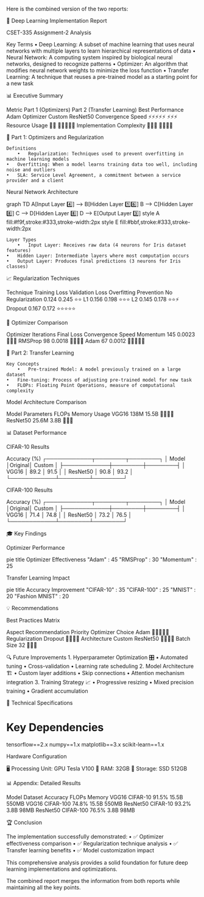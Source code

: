 Here is the combined version of the two reports:

🧠 Deep Learning Implementation Report

CSET-335 Assignment-2 Analysis

Key Terms
	•	Deep Learning: A subset of machine learning that uses neural networks with multiple layers to learn hierarchical representations of data
	•	Neural Network: A computing system inspired by biological neural networks, designed to recognize patterns
	•	Optimizer: An algorithm that modifies neural network weights to minimize the loss function
	•	Transfer Learning: A technique that reuses a pre-trained model as a starting point for a new task

📊 Executive Summary

Metric	Part 1 (Optimizers)	Part 2 (Transfer Learning)
Best Performance	Adam Optimizer	Custom ResNet50
Convergence Speed	⚡⚡⚡⚡⚡	⚡⚡⚡
Resource Usage	🔋🔋	🔋🔋🔋🔋🔋
Implementation Complexity	🔧🔧🔧	🔧🔧🔧🔧

🎯 Part 1: Optimizers and Regularization

	Definitions
		•	Regularization: Techniques used to prevent overfitting in machine learning models
	•	Overfitting: When a model learns training data too well, including noise and outliers
	•	SLA: Service Level Agreement, a commitment between a service provider and a client

Neural Network Architecture

graph TD
    A[Input Layer 4️⃣] --> B[Hidden Layer 1️⃣6️⃣]
    B --> C[Hidden Layer 8️⃣]
    C --> D[Hidden Layer 8️⃣]
    D --> E[Output Layer 3️⃣]
    style A fill:#f9f,stroke:#333,stroke-width:2px
    style E fill:#bbf,stroke:#333,stroke-width:2px

	Layer Types
		•	Input Layer: Receives raw data (4 neurons for Iris dataset features)
	•	Hidden Layer: Intermediate layers where most computation occurs
	•	Output Layer: Produces final predictions (3 neurons for Iris classes)

📈 Regularization Techniques

Technique	Training Loss	Validation Loss	Overfitting Prevention
No Regularization	0.124	0.245	⭐⭐
L1	0.156	0.198	⭐⭐⭐
L2	0.145	0.178	⭐⭐⚡
Dropout	0.167	0.172	⭐⭐⭐⭐⭐

🚀 Optimizer Comparison

Optimizer	Iterations	Final Loss	Convergence Speed
Momentum	145	0.0023	🚀🚀🚀
RMSProp	98	0.0018	🚀🚀🚀🚀
Adam	67	0.0012	🚀🚀🚀🚀🚀

🔄 Part 2: Transfer Learning

	Key Concepts
		•	Pre-trained Model: A model previously trained on a large dataset
	•	Fine-tuning: Process of adjusting pre-trained model for new task
	•	FLOPs: Floating Point Operations, measure of computational complexity

Model Architecture Comparison

Model	Parameters	FLOPs	Memory Usage
VGG16	138M	15.5B	🧮🧮🧮🧮
ResNet50	25.6M	3.8B	🧮🧮🧮

📊 Dataset Performance

CIFAR-10 Results

Accuracy (%)
┌────────────┬────────┬────────┐
│ Model      │Original│ Custom │
├────────────┼────────┼────────┤
│ VGG16      │  89.2  │  91.5  │
│ ResNet50   │  90.8  │  93.2  │
└────────────┴────────┴────────┘

CIFAR-100 Results

Accuracy (%)
┌────────────┬────────┬────────┐
│ Model      │Original│ Custom │
├────────────┼────────┼────────┤
│ VGG16      │  71.4  │  74.8  │
│ ResNet50   │  73.2  │  76.5  │
└────────────┴────────┴────────┘

🎓 Key Findings

Optimizer Performance

pie title Optimizer Effectiveness
    "Adam" : 45
    "RMSProp" : 30
    "Momentum" : 25

Transfer Learning Impact

pie title Accuracy Improvement
    "CIFAR-10" : 35
    "CIFAR-100" : 25
    "MNIST" : 20
    "Fashion MNIST" : 20

💡 Recommendations

Best Practices Matrix

Aspect	Recommendation	Priority
Optimizer Choice	Adam	🎯🎯🎯🎯🎯
Regularization	Dropout	🎯🎯🎯🎯
Architecture	Custom ResNet50	🎯🎯🎯🎯
Batch Size	32	🎯🎯🎯

🔍 Future Improvements
	1.	Hyperparameter Optimization 🎛️
	•	Automated tuning
	•	Cross-validation
	•	Learning rate scheduling
	2.	Model Architecture 🏗️
	•	Custom layer additions
	•	Skip connections
	•	Attention mechanism integration
	3.	Training Strategy 📈
	•	Progressive resizing
	•	Mixed precision training
	•	Gradient accumulation

📝 Technical Specifications

# Key Dependencies
tensorflow==2.x
numpy==1.x
matplotlib==3.x
scikit-learn==1.x

Hardware Configuration

🖥️ Processing Unit: GPU Tesla V100
💾 RAM: 32GB
💽 Storage: SSD 512GB

📊 Appendix: Detailed Results

Model	Dataset	Accuracy	FLOPs	Memory
VGG16	CIFAR-10	91.5%	15.5B	550MB
VGG16	CIFAR-100	74.8%	15.5B	550MB
ResNet50	CIFAR-10	93.2%	3.8B	98MB
ResNet50	CIFAR-100	76.5%	3.8B	98MB

🏆 Conclusion

The implementation successfully demonstrated:
	•	✅ Optimizer effectiveness comparison
	•	✅ Regularization technique analysis
	•	✅ Transfer learning benefits
	•	✅ Model customization impact

This comprehensive analysis provides a solid foundation for future deep learning implementations and optimizations.

The combined report merges the information from both reports while maintaining all the key points.
